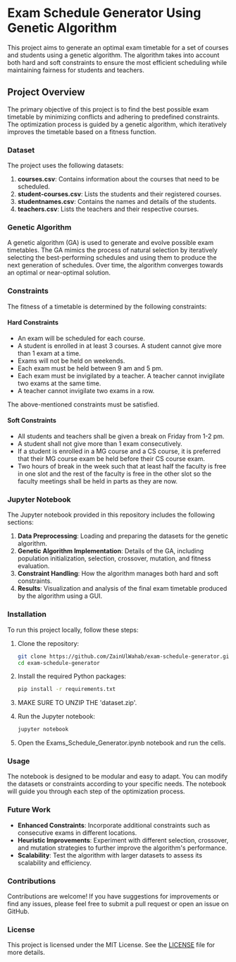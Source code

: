 # Exam Schedule Generator Using Genetic Algorithm

This project aims to generate an optimal exam timetable for a set of courses and students using a genetic algorithm. The algorithm takes into account both hard and soft constraints to ensure the most efficient scheduling while maintaining fairness for students and teachers.

## Project Overview

The primary objective of this project is to find the best possible exam timetable by minimizing conflicts and adhering to predefined constraints. The optimization process is guided by a genetic algorithm, which iteratively improves the timetable based on a fitness function.

### Dataset

The project uses the following datasets:

1. **courses.csv**: Contains information about the courses that need to be scheduled.
2. **student-courses.csv**: Lists the students and their registered courses.
3. **studentnames.csv**: Contains the names and details of the students.
4. **teachers.csv**: Lists the teachers and their respective courses.

### Genetic Algorithm

A genetic algorithm (GA) is used to generate and evolve possible exam timetables. The GA mimics the process of natural selection by iteratively selecting the best-performing schedules and using them to produce the next generation of schedules. Over time, the algorithm converges towards an optimal or near-optimal solution.

### Constraints

The fitness of a timetable is determined by the following constraints:

#### Hard Constraints
- An exam will be scheduled for each course.
- A student is enrolled in at least 3 courses. A student cannot give more than 1 exam at a time.
- Exams will not be held on weekends.
- Each exam must be held between 9 am and 5 pm.
- Each exam must be invigilated by a teacher. A teacher cannot invigilate two exams at the same time.
- A teacher cannot invigilate two exams in a row.

The above-mentioned constraints must be satisfied.

#### Soft Constraints
- All students and teachers shall be given a break on Friday from 1-2 pm.
- A student shall not give more than 1 exam consecutively.
- If a student is enrolled in a MG course and a CS course, it is preferred that their MG course exam be held before their CS course exam.
- Two hours of break in the week such that at least half the faculty is free in one slot and the rest of the faculty is free in the other slot so the faculty meetings shall be held in parts as they are now.


### Jupyter Notebook

The Jupyter notebook provided in this repository includes the following sections:

1. **Data Preprocessing**: Loading and preparing the datasets for the genetic algorithm.
2. **Genetic Algorithm Implementation**: Details of the GA, including population initialization, selection, crossover, mutation, and fitness evaluation.
3. **Constraint Handling**: How the algorithm manages both hard and soft constraints.
4. **Results**: Visualization and analysis of the final exam timetable produced by the algorithm using a GUI.

### Installation

To run this project locally, follow these steps:

1. Clone the repository:

   ```bash
   git clone https://github.com/ZainUlWahab/exam-schedule-generator.git
   cd exam-schedule-generator
   
2. Install the required Python packages:
   ```bash
   pip install -r requirements.txt

3. MAKE SURE TO UNZIP THE 'dataset.zip'.
    
4. Run the Jupyter notebook:
   ```bash
   jupyter notebook
   
5. Open the Exams_Schedule_Generator.ipynb notebook and run the cells.

### Usage

The notebook is designed to be modular and easy to adapt. You can modify the datasets or constraints according to your specific needs. The notebook will guide you through each step of the optimization process.

### Future Work

- **Enhanced Constraints**: Incorporate additional constraints such as consecutive exams in different locations.
- **Heuristic Improvements**: Experiment with different selection, crossover, and mutation strategies to further improve the algorithm's performance.
- **Scalability**: Test the algorithm with larger datasets to assess its scalability and efficiency.

### Contributions

Contributions are welcome! If you have suggestions for improvements or find any issues, please feel free to submit a pull request or open an issue on GitHub.

### License

This project is licensed under the MIT License. See the [LICENSE](LICENSE) file for more details.
